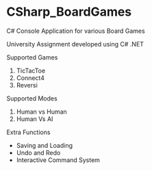 # CSharp_BoardGames
C# Console Application for various Board Games

University Assignment developed using C# .NET

Supported Games
  1. TicTacToe
  2. Connect4
  3. Reversi

Supported Modes
  1. Human vs Human
  2. Human Vs AI
  
Extra Functions
  - Saving and Loading
  - Undo and Redo
  - Interactive Command System
